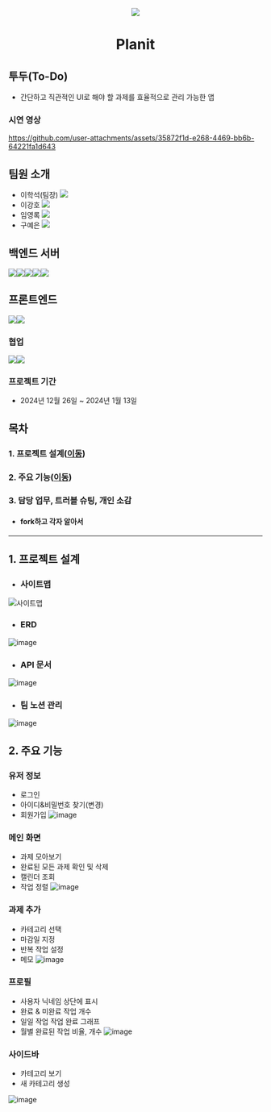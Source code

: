 <p align="center">
  <img src="https://github.com/user-attachments/assets/823da6bb-9faf-4484-ae33-e5a54abd04f7">
</p>

<h1 align="center">
  Planit
</h1>

## 투두(To-Do)
- 간단하고 직관적인 UI로 해야 할 과제를 효율적으로 관리 가능한 앱
### 시연 영상
https://github.com/user-attachments/assets/35872f1d-e268-4469-bb6b-64221fa1d643
## 팀원 소개
- 이학석(팀장) [<img src="https://img.shields.io/badge/Git-이학석-red?logo=GITHUb">](https://github.com/HSLee1013)
- 이강호 [<img src="https://img.shields.io/badge/Git-이강호-green?logo=GITHUb">](https://github.com/LeeKangHo1) 
- 임영록 [<img src="https://img.shields.io/badge/Git-임영록-blue?logo=GITHUb">](https://github.com/Young14482) 
- 구예은 [<img src="https://img.shields.io/badge/Git-구예은-orange?logo=GITHUb">](https://github.com/goho11)
## 백엔드 서버
<img src="https://img.shields.io/badge/java-%23ED8B00.svg?style=for-the-badge&logo=openjdk&logoColor=white"><img src="https://img.shields.io/badge/springboot-6DB33F?style=for-the-badge&logo=springboot&logoColor=white"><img src="https://img.shields.io/badge/gradle-02303A?style=for-the-badge&logo=gradle&logoColor=white"><img src="https://img.shields.io/badge/H2-FF4000?style=for-the-badge&logo=H2&logoColor=white"><img src="https://img.shields.io/badge/intellijidea-000000?style=for-the-badge&logo=intellijidea&logoColor=white">
## 프론트엔드
<img src="https://img.shields.io/badge/flutter-02569B?style=for-the-badge&logo=flutter&logoColor=white"><img src="https://img.shields.io/badge/androidstudio-3DDC84?style=for-the-badge&logo=flask&logoColor=white">
### 협업
<img src="https://img.shields.io/badge/git-F05032?style=for-the-badge&logo=git&logoColor=white"><img src="https://img.shields.io/badge/slack-4A154B?style=for-the-badge&logo=slack&logoColor=white">
### 프로젝트 기간
- 2024년 12월 26일 ~ 2024년 1월 13일
## 목차
### 1. 프로젝트 설계([이동](#1-프로젝트-설계))
### 2. 주요 기능([이동](#2-주요-기능))
### 3. 담당 업무, 트러블 슈팅, 개인 소감
- #### fork하고 각자 알아서
---
## 1. 프로젝트 설계
- ### 사이트맵
![사이트맵](https://github.com/user-attachments/assets/46058f63-3bf6-4c2c-8b1a-08b371c56b1c)
- ### ERD
![image](https://github.com/user-attachments/assets/55e8f9a4-5e1d-4159-8d11-b8281a2b63f4)
- ### API 문서
![image](https://github.com/user-attachments/assets/a5853b08-38da-40e0-8b22-edebedc8cfdf)

- ### 팀 노션 관리
![image](https://github.com/user-attachments/assets/60e8f949-a082-4dda-830c-e2a8ca4c00fa)

## 2. 주요 기능
### 유저 정보
- 로그인
- 아이디&비밀번호 찾기(변경)
- 회원가입
  ![image](https://github.com/user-attachments/assets/fd619107-61bc-477c-a6dc-ff10b496b8c5)

### 메인 화면
- 과제 모아보기
- 완료된 모든 과제 확인 및 삭제
- 캘린더 조회
- 작업 정렬 
![image](https://github.com/user-attachments/assets/38c3390e-27dc-4f78-ac57-4682a12a385a)

### 과제 추가
- 카테고리 선택
- 마감일 지정
- 반복 작업 설정
- 메모
  ![image](https://github.com/user-attachments/assets/4d510835-8899-4334-a572-d4b50a31a12b)

### 프로필
- 사용자 닉네임 상단에 표시
- 완료 & 미완료 작업 개수 
- 일일 작업 작업 완료 그래프
- 월별 완료된 작업 비율, 개수
![image](https://github.com/user-attachments/assets/cdb0fce6-c291-4422-a033-baaf528cb7d5)

### 사이드바
- 카테고리 보기
- 새 카테고리 생성
  
![image](https://github.com/user-attachments/assets/d399b139-6e39-43d1-aa44-f15f2e083477)
 
